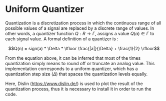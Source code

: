 # Uniform Quantizer
Quantization is a discretization process in which the continuous range of all possible values of a signal are replaced by a discrete range of values. In other words, a quantizer function $Q:R→Γ$, assigns a value $Q(a)∈Γ$ to each signal value. A formal definition of a quantizer is :

```math
Q(n) = sign(a) * \Delta * \lfloor \frac{|a|}{\Delta} + \frac{1}{2} \rfloor
```

From the equation above, it can be inferred that most of the times quantization simply means to round off or truncate an analog value. This implementation corresponds to a uniform quantizer, which has a quantization step size $(Δ)$ that spaces the quantization levels equally.

Here, Dislin (https://www.dislin.de/) is used to plot the result of the quantization process, thus it is necessary to install it in order to run the code.

